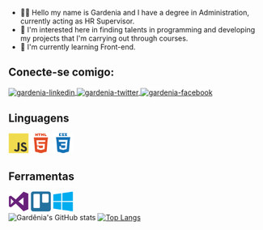 - 👩‍💻 Hello my name is Gardenia and I have a degree in Administration, currently acting as HR Supervisor.
- 👀 I'm interested here in finding talents in programming and developing my projects that I'm carrying out through courses.
- 💙 I'm currently learning Front-end.

## Conecte-se comigo:
<a href="https://www.linkedin.com/in/gardeniafarias/" target="blank">
<img align="center" alt="gardenia-linkedin" height="30" widht="40" src="https://cdn.jsdelivr.net/gh/devicons/devicon/icons/linkedin/linkedin-original.svg"
style="max-widht:100%;">
</a>
<a href="https://twitter.com/gardeniafariasj">
<img align="center" alt="gardenia-twitter" height="30" widht="40" src="https://cdn.jsdelivr.net/gh/devicons/devicon/icons/twitter/twitter-original.svg"
style="max-widht:100%;">
</a>
<a href="https://www.facebook.com/gardenia.farias.18/">
<img align="center" alt="gardenia-facebook" height="30" widht="40" src="https://cdn.jsdelivr.net/gh/devicons/devicon/icons/facebook/facebook-original.svg"
style="max-widht:100%;">
</a>


## Linguagens
<img src="https://raw.githubusercontent.com/devicons/devicon/master/icons/javascript/javascript-original.svg" alt="javascript" width="40" height="40" style="max-width:100%;"></img>
<img src="https://raw.githubusercontent.com/devicons/devicon/master/icons/html5/html5-plain-wordmark.svg" alt="html5" width="40" height="40" style="max-width:100%;"></img>
<img src="https://raw.githubusercontent.com/devicons/devicon/master/icons/css3/css3-plain-wordmark.svg" alt="css3" width="40" height="40" style="max-width:100%;"></img>

## Ferramentas
<img src="https://raw.githubusercontent.com/devicons/devicon/master/icons/visualstudio/visualstudio-plain.svg" alt="visualstudio" width="40" height="40" style="max-width:100%;"></img>
<img src="https://raw.githubusercontent.com/devicons/devicon/master/icons/trello/trello-plain.svg" alt="trello" width="40" height="40" style="max-width:100%;"></img>
<img src="https://raw.githubusercontent.com/devicons/devicon/master/icons/windows8/windows8-original.svg" alt="windows" width="40" height="40" style="max-width:100%;"></img>           
![Gardênia's GitHub stats](https://github-readme-stats.vercel.app/api?username=gardeniaftech&show_icons=true&theme=radical)
[![Top Langs](https://github-readme-stats.vercel.app/api/top-langs/?username=gardeniaftech&layout=compact)](https://github.com/gardeniaftech/github-readme-stats)
